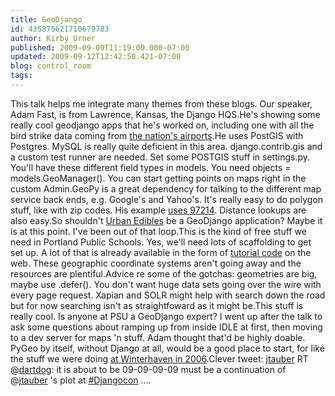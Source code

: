 ```yaml
---
title: GeoDjango
id: 435875621710679783
author: Kirby Urner
published: 2009-09-09T11:19:00.000-07:00
updated: 2009-09-12T12:42:50.421-07:00
blog: control_room
tags: 
---
```


This talk helps me integrate many themes from these blogs.  Our speaker, Adam Fast, is from Lawrence, Kansas, the Django HQS.He's showing some really cool geodjango apps that he's worked on, including one with all the bird strike data coming from [the nation's airports](http://www.wxgk.net/).He uses PostGIS with Postgres.  MySQL is really quite deficient in this area.  django.contrib.gis and a custom test runner are needed.  Set some POSTGIS stuff in settings.py.  You'll have these different field types in models.  You need objects = models.GeoManager().  You can start getting points on maps right in the custom Admin.GeoPy is a great dependency for talking to the different map service back ends, e.g. Google's and Yahoo's.  It's really easy to do polygon stuff, like with zip codes.  His example [uses 97214](http://worldgame.blogspot.com/2009/09/forced-march.html).  Distance lookups are also easy.So shouldn't [Urban Edibles](http://controlroom.blogspot.com/2009/08/urban-edibles.html) be a GeoDjango application?  Maybe it is at this point.  I've been out of that loop.This is the kind of free stuff we need in Portland Public Schools.  Yes, we'll need lots of scaffolding to get set up.  A lot of that is already available in the form of [tutorial code](http://mail.python.org/pipermail/edu-sig/2009-September/009528.html) on the web.  These geographic coordinate systems aren't going away and the resources are plentiful.Advice re some of the gotchas:  geometries are big, maybe use .defer().  You don't want huge data sets going over the wire with every page request.  Xapian and SOLR might help with search down the road but for now searching isn't as straightfoward as it might be.This stuff is really cool.  Is anyone at PSU a GeoDjango expert?  I went up after the talk to ask some questions about ramping up from inside IDLE at first, then moving to a dev server for maps 'n stuff.  Adam thought that'd be highly doable.  PyGeo by itself, without Django at all, would be a good place to start, for like the stuff we were doing [at Winterhaven in 2006](http://www.4dsolutions.net/ocn/winterhaven/).Clever tweet:  [jtauber](http://twitter.com/jtauber) RT @[dartdog](http://twitter.com/dartdog): it is about to be 09-09-09-09 must be a continuation of @[jtauber](http://twitter.com/jtauber) 's plot at [#Djangocon](http://twitter.com/search?q=%23Djangocon) ....